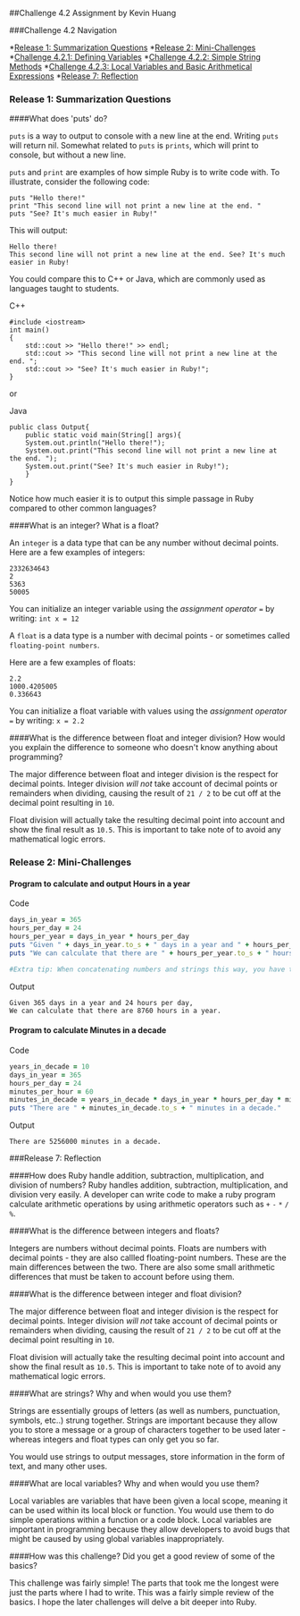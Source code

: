 ##Challenge 4.2 Assignment by Kevin Huang

###Challenge 4.2 Navigation

*[Release 1: Summarization Questions](#release-1-summarization-questions)
*[Release 2: Mini-Challenges](#release-2-mini-challenges)
*[Challenge 4.2.1: Defining Variables](https://github.com/dasKevinHuang/phase-0/blob/master/week-4/defining-variables.rb)
*[Challenge 4.2.2: Simple String Methods](https://github.com/dasKevinHuang/phase-0/blob/master/week-4/simple-string.rb)
*[Challenge 4.2.3: Local Variables and Basic Arithmetical Expressions](https://github.com/dasKevinHuang/phase-0/blob/master/week-4/basic-math.rb)
*[Release 7: Reflection](#release-7-reflection)

### Release 1: Summarization Questions

####What does 'puts' do?

`puts` is a way to output to console with a new line at the end. Writing `puts` will return nil. Somewhat related to `puts` is `prints`, which will print to console, but without a new line. 

`puts` and `print` are examples of how simple Ruby is to write code with.
To illustrate, consider the following code:

```
puts "Hello there!"
print "This second line will not print a new line at the end. "
puts "See? It's much easier in Ruby!"
```
This will output:

```
Hello there!
This second line will not print a new line at the end. See? It's much easier in Ruby!
```

You could compare this to C++ or Java, which are commonly used as languages taught to students.

C++
```
#include <iostream>
int main()
{
	std::cout >> "Hello there!" >> endl;
	std::cout >> "This second line will not print a new line at the end. ";
	std::cout >> "See? It's much easier in Ruby!";
}
```

or

Java
```
public class Output{
	public static void main(String[] args){
	System.out.println("Hello there!");
	System.out.print("This second line will not print a new line at the end. ");
	System.out.print("See? It's much easier in Ruby!");
	}
}

```

Notice how much easier it is to output this simple passage in Ruby compared to other common languages?

####What is an integer? What is a float?

An `integer` is a data type that can be any number without decimal points.
Here are a few examples of integers:

```
2332634643
2
5363
50005
```

You can initialize an integer variable using the *assignment operator* `=` by writing:
`int x = 12`

A `float` is a data type is a number with decimal points - or sometimes called `floating-point numbers`. 

Here are a few examples of floats:

```
2.2
1000.4205005
0.336643
```

You can initialize a float variable with values using the *assignment operator* `=` by writing:
`x = 2.2`

####What is the difference between float and integer division? How would you explain the difference to someone who doesn't know anything about programming?

The major difference between float and integer division is the respect for decimal points. Integer division *will not* take account of decimal points or remainders when dividing, causing the result of `21 / 2` to be cut off at the decimal point resulting in `10`.

Float division will actually take the resulting decimal point into account and show the final result as `10.5`. This is important to take note of to avoid any mathematical logic errors.

### Release 2: Mini-Challenges

#### Program to calculate and output Hours in a year

Code
```ruby
days_in_year = 365
hours_per_day = 24
hours_per_year = days_in_year * hours_per_day
puts "Given " + days_in_year.to_s + " days in a year and " + hours_per_day.to_s + " hours per day,"
puts "We can calculate that there are " + hours_per_year.to_s + " hours in a year."

#Extra tip: When concatenating numbers and strings this way, you have to convert the object into a string before it can be used. The method .to_s will do this.
```

Output
```
Given 365 days in a year and 24 hours per day,
We can calculate that there are 8760 hours in a year.
```
#### Program to calculate Minutes in a decade

Code
```ruby
years_in_decade = 10
days_in_year = 365
hours_per_day = 24
minutes_per_hour = 60
minutes_in_decade = years_in_decade * days_in_year * hours_per_day * minutes_per_hour
puts "There are " + minutes_in_decade.to_s + " minutes in a decade."
```

Output
```
There are 5256000 minutes in a decade.
```
###Release 7: Reflection

####How does Ruby handle addition, subtraction, multiplication, and division of numbers?
Ruby handles addition, subtraction, multiplication, and division very easily. A developer can write code to make a ruby program calculate arithmetic operations by using arithmetic operators such as `+` `-` `*` `/` `%`.

####What is the difference between integers and floats?

Integers are numbers without decimal points.
Floats are numbers with decimal points - they are also callled floating-point numbers.
These are the main differences between the two. There are also some small arithmetic differences that must be taken to account before using them.

####What is the difference between integer and float division?

The major difference between float and integer division is the respect for decimal points. Integer division *will not* take account of decimal points or remainders when dividing, causing the result of `21 / 2` to be cut off at the decimal point resulting in `10`.

Float division will actually take the resulting decimal point into account and show the final result as `10.5`. This is important to take note of to avoid any mathematical logic errors.

####What are strings? Why and when would you use them?

Strings are essentially groups of letters (as well as numbers, punctuation, symbols, etc..) strung together. Strings are important because they allow you to store a message or a group of characters together to be used later - whereas integers and float types can only get you so far.

You would use strings to output messages, store information in the form of text, and many other uses.

####What are local variables? Why and when would you use them?

Local variables are variables that have been given a local scope, meaning it can be used within its local block or function. You would use them to do simple operations within a function or a code block. Local variables are important in programming because they allow developers to avoid bugs that might be caused by using global variables inappropriately.

####How was this challenge? Did you get a good review of some of the basics?

This challenge was fairly simple! The parts that took me the longest were just the parts where I had to write. This was a fairly simple review of the basics. I hope the later challenges will delve a bit deeper into Ruby.